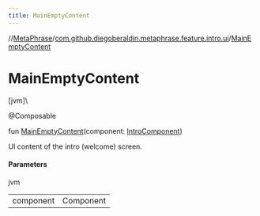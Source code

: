 ```yaml
---
title: MainEmptyContent
---
```

//[MetaPhrase](../../index.html)/[com.github.diegoberaldin.metaphrase.feature.intro.ui](index.html)/[MainEmptyContent](-main-empty-content.html)



# MainEmptyContent



[jvm]\




@Composable



fun [MainEmptyContent](-main-empty-content.html)(component: [IntroComponent](../com.github.diegoberaldin.metaphrase.feature.intro.presentation/-intro-component/index.html))



UI content of the intro (welcome) screen.



#### Parameters


jvm

| | |
|---|---|
| component | Component |





